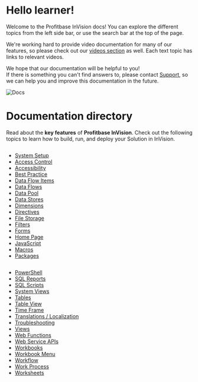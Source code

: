 


# Hello learner!

Welcome to the Profitbase InVision docs!
You can explore the different topics from the left side bar, or use the search bar at the top of the page.

We're working hard to provide video documentation for many of our features, so please check out our [videos section](../videos/index.md) as well. Each text topic has links to relevant videos.

We hope that our documentation will be helpful to you!  
If there is something you can't find answers to, please contact [Support](https://support.profitbase.com/), so we can help you and improve this documentation in the future.
<br/>

![Docs](https://profitbasedocs.blob.core.windows.net/images/dodocs.png "Docs")


# Documentation directory

Read about the **key features** of **Profitbase InVision**. Check out the following topics to learn how to build, run, and deploy your Solution in InVision.

<div class="column-container">
    <div class="column">
        <ul>
            <li><a href="systemsetup.md">System Setup</a></li>
            <li><a href="accesscontrol.md">Access Control</a></li>
            <li><a href="accessibility.md">Accessibility</a></li>
            <li><a href="bestpractice/index.md">Best Practice</a></li>
            <li><a href="dataflowitems.md">Data Flow Items</a></li>
            <li><a href="dataflows.md">Data Flows</a></li>
            <li><a href="datapool.md">Data Pool</a></li>
            <li><a href="datastores.md">Data Stores</a></li>
            <li><a href="dimensions.md">Dimensions</a></li>
            <li><a href="directives.md">Directives</a></li>
            <li><a href="filestorage.md">File Storage</a></li>
            <li><a href="filters.md">Filters</a></li>
            <li><a href="forms.md">Forms</a></li>
            <li><a href="homepage.md">Home Page</a></li>
            <li><a href="javascript.md">JavaScript</a></li>
            <li><a href="macros.md">Macros</a></li>
            <li><a href="package.md">Packages</a></li>
        </ul>
    </div>
    <div class="column">
        <ul>
            <li><a href="powershell.md">PowerShell</a></li>
            <li><a href="sqlreports.md">SQL Reports</a></li>
            <li><a href="sqlscripts.md">SQL Scripts</a></li>
            <li><a href="systemviews.md">System Views</a></li>
            <li><a href="tables.md">Tables</a></li>
            <li><a href="tableview.md">Table View</a></li>
            <li><a href="timeframe.md">Time Frame</a></li>
            <li><a href="translationsloc.md">Translations / Localization</a></li>
            <li><a href="troubleshooting.md">Troubleshooting</a></li>
            <li><a href="views.md">Views</a></li>
            <li><a href="webfunctions.md">Web Functions</a></li>
            <li><a href="webserviceapis.md">Web Service APIs</a></li>
            <li><a href="workbooks.md">Workbooks</a></li>
            <li><a href="workbookmenu.md">Workbook Menu</a></li>
            <li><a href="workflow.md">Workflow</a></li>
            <li><a href="workprocess.md">Work Process</a></li>
            <li><a href="worksheets.md">Worksheets</a></li>
        </ul>
    </div>
</div>
</div>